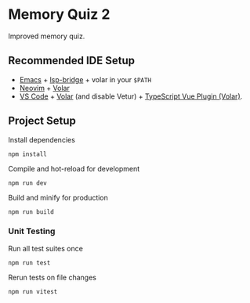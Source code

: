 # Memory Quiz 2

Improved memory quiz.

## Recommended IDE Setup

- [Emacs](https://www.gnu.org/software/emacs/) +
  [lsp-bridge](https://github.com/manateelazycat/lsp-bridge) + volar in your
  `$PATH`
- [Neovim](https://neovim.io) +
  [Volar](https://github.com/neovim/nvim-lspconfig/blob/master/doc/server_configurations.md#volar)
- [VS Code](https://code.visualstudio.com/) +
  [Volar](https://marketplace.visualstudio.com/items?itemName=Vue.volar) (and
  disable Vetur) + [TypeScript Vue Plugin
  (Volar)](https://marketplace.visualstudio.com/items?itemName=Vue.vscode-typescript-vue-plugin).

## Project Setup

Install dependencies

```
npm install
```

Compile and hot-reload for development

```
npm run dev
```

Build and minify for production

```
npm run build
```

### Unit Testing

Run all test suites once

```
npm run test
```

Rerun tests on file changes

```
npm run vitest
```
